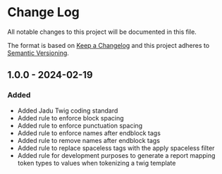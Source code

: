 # Change Log
All notable changes to this project will be documented in this file.

The format is based on [Keep a Changelog](http://keepachangelog.com/)
and this project adheres to [Semantic Versioning](http://semver.org/).

## 1.0.0 - 2024-02-19
### Added
- Added Jadu Twig coding standard
- Added rule to enforce block spacing
- Added rule to enforce punctuation spacing
- Added rule to enforce names after endblock tags
- Added rule to remove names after endblock tags
- Added rule to replace spaceless tags with the apply spaceless filter
- Added rule for development purposes to generate a report mapping token types to values when tokenizing a twig template
